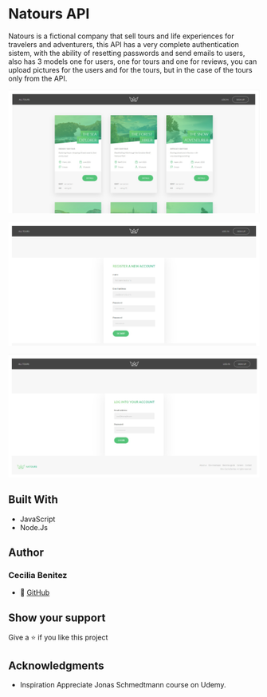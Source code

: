 # Natours API

Natours is a fictional company that sell tours and life experiences for travelers
and adventurers, this API has a very complete authentication sistem, with the ability of
resetting passwords and send emails to users, also has 3 models one for users, one for tours and one for reviews, you can upload pictures for the users and for the tours, but in the case of the tours only from the API.
  
![screenshot 1](./app-screens/natours-1.png) 

![screenshot 2](./app-screens/natours-2.png) 

![screenshot 3](./app-screens/natours-3.png) 

## Built With
- JavaScript
- Node.Js

## Author
### Cecilia Benitez
- 👤 [GitHub](https://github.com/Ceci007)

## Show your support
Give a ⭐️ if you like this project

## Acknowledgments
- Inspiration
Appreciate Jonas Schmedtmann course on Udemy.